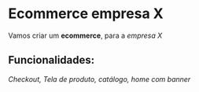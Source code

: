 # Ecommerce empresa X

Vamos criar um **ecommerce**, para a *empresa X*

## Funcionalidades:

_Checkout, *Tela de produto*, catálogo, home com banner_
